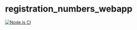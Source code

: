 # registration_numbers_webapp
[![Node.js CI](https://github.com/1999Python/-registration_numbers_webapp/actions/workflows/node.js.yml/badge.svg)](https://github.com/1999Python/-registration_numbers_webapp/actions/workflows/node.js.yml)
